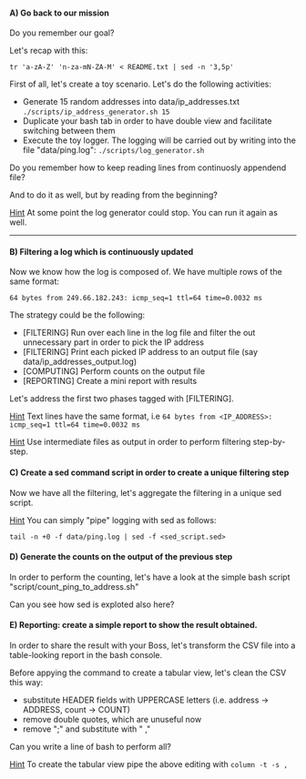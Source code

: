 

#### A) Go back to our mission

Do you remember our goal? 

Let's recap with this:
```
tr 'a-zA-Z' 'n-za-mN-ZA-M' < README.txt | sed -n '3,5p'
```

First of all, let's create a toy scenario. Let's do the following activities:
- Generate 15 random addresses into data/ip_addresses.txt
```./scripts/ip_address_generator.sh 15```
- Duplicate your bash tab in order to have double view and facilitate switching between them
- Execute the toy logger. The logging will be carried out by writing into the file "data/ping.log":
```./scripts/log_generator.sh```


Do you remember how to keep reading lines from continuosly appendend file?

And to do it as well, but by reading from the beginning?

<u>Hint</u> At some point the log generator could stop. You can run it again as well.

-----------

#### B) Filtering a log which is continuously updated

Now we know how the log is composed of. We have multiple rows of the same format:

```
64 bytes from 249.66.182.243: icmp_seq=1 ttl=64 time=0.0032 ms
```
The strategy could be the following:
- [FILTERING] Run over each line in the log file and filter the out unnecessary part in order to pick the IP address
- [FILTERING] Print each picked IP address to an output file (say data/ip_addresses_output.log)
- [COMPUTING] Perform counts on the output file
- [REPORTING] Create a mini report with results

Let's address the first two phases tagged with [FILTERING].

<u>Hint</u> Text lines have the same format, i.e ```64 bytes from <IP_ADDRESS>: icmp_seq=1 ttl=64 time=0.0032 ms```

<u>Hint</u> Use intermediate files as output in order to perform filtering step-by-step.

#### C) Create a sed command script in order to create a unique filtering step

Now we have all the filtering, let's aggregate the filtering in a unique sed script.

<u>Hint</u> You can simply "pipe" logging with sed as follows:
```
tail -n +0 -f data/ping.log | sed -f <sed_script.sed>
```

#### D) Generate the counts on the output of the previous step

In order to perform the counting, let's have a look at the simple bash script "script/count_ping_to_address.sh"

Can you see how sed is exploted also here?

#### E) Reporting: create a simple report to show the result obtained.

In order to share the result with your Boss, let's transform the CSV file into a table-looking report in the bash console.

Before appying the command to create a tabular view, let's clean the CSV this way:
- substitute HEADER fields with UPPERCASE letters (i.e. address -> ADDRESS, count -> COUNT)
- remove double quotes, which are unuseful now
- remove ";" and substitute with " ,"

Can you write a line of bash to perform all?

<u>Hint</u> To create the tabular view pipe the above editing with ```column -t -s ,```
